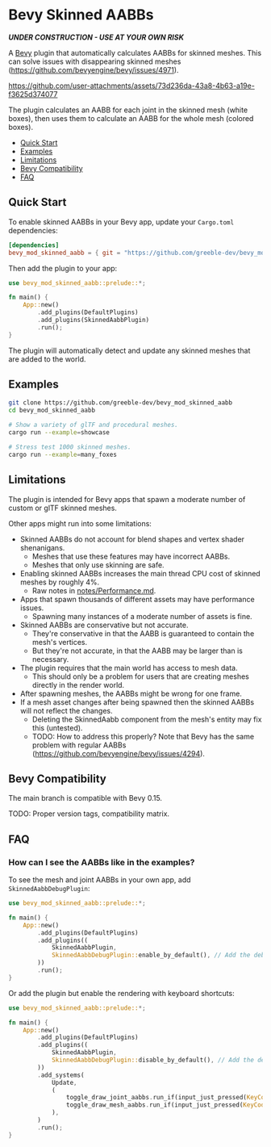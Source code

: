 # Bevy Skinned AABBs

***UNDER CONSTRUCTION - USE AT YOUR OWN RISK***

A [Bevy](https://github.com/bevyengine/bevy) plugin that automatically calculates AABBs for skinned meshes. This can solve issues with disappearing skinned meshes (https://github.com/bevyengine/bevy/issues/4971).

https://github.com/user-attachments/assets/73d236da-43a8-4b63-a19e-f3625d374077


The plugin calculates an AABB for each joint in the skinned mesh (white boxes), then uses them to calculate an AABB for the whole mesh (colored boxes).

- [Quick Start](#quick-start)
- [Examples](#examples)
- [Limitations](#limitations)
- [Bevy Compatibility](#bevy-compatibility)
- [FAQ](#faq)


## Quick Start

To enable skinned AABBs in your Bevy app, update your `Cargo.toml` dependencies:

```toml
[dependencies]
bevy_mod_skinned_aabb = { git = "https://github.com/greeble-dev/bevy_mod_skinned_aabb.git" }
```

Then add the plugin to your app:

```rust
use bevy_mod_skinned_aabb::prelude::*;

fn main() {
    App::new()
        .add_plugins(DefaultPlugins)
        .add_plugins(SkinnedAabbPlugin)
        .run();
}
```

The plugin will automatically detect and update any skinned meshes that are added to the world.

## Examples

```sh
git clone https://github.com/greeble-dev/bevy_mod_skinned_aabb
cd bevy_mod_skinned_aabb

# Show a variety of glTF and procedural meshes.
cargo run --example=showcase

# Stress test 1000 skinned meshes.
cargo run --example=many_foxes
```

## Limitations

The plugin is intended for Bevy apps that spawn a moderate number of custom or glTF skinned meshes.

Other apps might run into some limitations:

- Skinned AABBs do not account for blend shapes and vertex shader shenanigans.
    - Meshes that use these features may have incorrect AABBs.
    - Meshes that only use skinning are safe.
- Enabling skinned AABBs increases the main thread CPU cost of skinned meshes by roughly 4%. 
    - Raw notes in [notes/Performance.md](notes/Performance.md).
- Apps that spawn thousands of different assets may have performance issues.
    - Spawning many instances of a moderate number of assets is fine.
- Skinned AABBs are conservative but not accurate.
    - They're conservative in that the AABB is guaranteed to contain the mesh's vertices.
    - But they're not accurate, in that the AABB may be larger than is necessary.
- The plugin requires that the main world has access to mesh data.
    - This should only be a problem for users that are creating meshes directly in the render world.
- After spawning meshes, the AABBs might be wrong for one frame.
- If a mesh asset changes after being spawned then the skinned AABBs will not reflect the changes.
    - Deleting the SkinnedAabb component from the mesh's entity may fix this (untested).
    - TODO: How to address this properly? Note that Bevy has the same problem with regular AABBs (https://github.com/bevyengine/bevy/issues/4294).

## Bevy Compatibility

The main branch is compatible with Bevy 0.15.

TODO: Proper version tags, compatibility matrix.

## FAQ

### How can I see the AABBs like in the examples?

To see the mesh and joint AABBs in your own app, add `SkinnedAabbDebugPlugin`:

```rust
use bevy_mod_skinned_aabb::prelude::*;

fn main() {
    App::new()
        .add_plugins(DefaultPlugins)
        .add_plugins((
            SkinnedAabbPlugin,
            SkinnedAabbDebugPlugin::enable_by_default(), // Add the debug rendering plugin, enabling the rendering by default.
        ))
        .run();	
}
```

Or add the plugin but enable the rendering with keyboard shortcuts:

```rust
use bevy_mod_skinned_aabb::prelude::*;

fn main() {
    App::new()
        .add_plugins(DefaultPlugins)
        .add_plugins((
            SkinnedAabbPlugin,
            SkinnedAabbDebugPlugin::disable_by_default(), // Add the debug rendering plugin, disabling the rendering by default.
        ))
        .add_systems(
            Update,
            (
                toggle_draw_joint_aabbs.run_if(input_just_pressed(KeyCode::KeyJ)), // Press J to toggle joint AABBs.
                toggle_draw_mesh_aabbs.run_if(input_just_pressed(KeyCode::KeyM)), // Press M to toggle mesh AABBs.
            ),
        )
        .run();	
}
```

